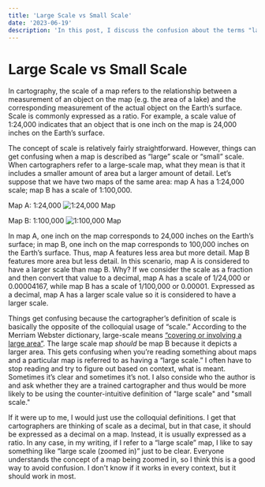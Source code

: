 ```yaml
---
title: 'Large Scale vs Small Scale'
date: '2023-06-19'
description: 'In this post, I discuss the confusion about the terms "large scale" and "small scale" as it refers to maps.'
---
```


# Large Scale vs Small Scale

In cartography, the scale of a map refers to the relationship between a measurement of an object on the map (e.g. the area of a lake) and the corresponding measurement of the actual object on the Earth’s surface. Scale is commonly expressed as a ratio. For example, a scale value of 1:24,000 indicates that an object that is one inch on the map is 24,000 inches on the Earth’s surface.

The concept of scale is relatively fairly straightforward. However, things can get confusing when a map is described as “large” scale or “small” scale. When cartographers refer to a large-scale map, what they mean is that it includes a smaller amount of area but a larger amount of detail. Let’s suppose that we have two maps of the same area: map A has a 1:24,000 scale; map B has a scale of 1:100,000. 

Map A: 1:24,000
![1:24,000 Map](/images/map_24k.png)

Map B: 1:100,000
![1:100,000 Map](/images/map_100k.png)

In map A, one inch on the map corresponds to 24,000 inches on the Earth’s surface; in map B, one inch on the map corresponds to 100,000 inches on the Earth’s surface. Thus, map A features less area but more detail. Map B features more area but less detail. In this scenario, map A is considered to have a larger scale than map B. Why? If we consider the scale as a fraction and then convert that value to a decimal, map A has a scale of 1/24,000 or 0.00004167, while map B has a scale of 1/100,000 or 0.00001. Expressed as a decimal, map A has a larger scale value so it is considered to have a larger scale.

Things get confusing because the cartographer’s definition of scale is basically the opposite of the colloquial usage of “scale.” According to the Merriam Webster dictionary, large-scale means [“covering or involving a large area”](https://www.merriam-webster.com/dictionary/large-scale). The large scale map *should* be map B because it depicts a larger area. This gets confusing when you’re reading something about maps and a particular map is referred to as having a “large scale.” I often have to stop reading and try to figure out based on context, what is meant. Sometimes it’s clear and sometimes it’s not. I also conside who the author is and ask whether they are a trained cartographer and thus would be more likely to be using the counter-intuitive definition of "large scale" and "small scale."

If it were up to me, I would just use the colloquial definitions. I get that cartographers are thinking of scale as a decimal, but in that case, it should be expressed as a decimal on a map. Instead, it is usually expressed as a ratio. In any case, in my writing, if I refer to a “large scale” map, I like to say something like “large scale (zoomed in)” just to be clear. Everyone understands the concept of a map being zoomed in, so I think this is a good way to avoid confusion. I don't know if it works in every context, but it should work in most.
